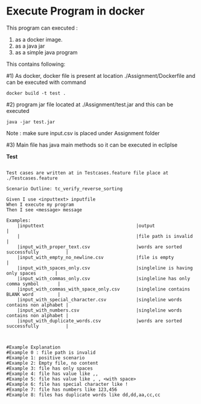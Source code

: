 Execute Program in docker
=====

This program can executed :
1) as a docker image.
2) as a java jar
3) as a simple java program

This contains following:

#1) As docker, docker file is present at location ./Assignment/Dockerfile and can be executed with command 

```
docker build -t test .
```

#2) program jar file located at ./Assignment/test.jar and this can be executed

```
java -jar test.jar
```

Note : make sure input.csv is placed under Assignment folder

#3) Main file has java main methods so it can be executed in ecliplse

**Test**

```

Test cases are written at in Testcases.feature file place at ./Testcases.feature

Scenario Outline: tc_verify_reverse_sorting

Given I use <inputtext> inputfile
When I execute my program
Then I see <message> message

Examples: 
	|inputtext				  		 			|output            						|
	|       									|file path is invalid 					|
	|input_with_proper_text.csv 				|words are sorted successfully			|  
	|input_with_empty_no_newline.csv			|file is empty							| 
	|input_with_spaces_only.csv  				|singleline is having only spaces		|
	|input_with_commas_only.csv 				|singleline has only comma symbol		|
	|input_with_commas_with_space_only.csv   	|singleline contains BLANK word			|
	|input_with_special_character.csv 			|singleline words contains non alphabet	|
	|input_with_numbers.csv 					|singleline words contains non alphabet	|
	|input_with_duplicate_words.csv				|words are sorted successfully			|
	


#Example Explanation
#Example 0 : file path is invalid
#Example 1: positive scenario
#Example 2: Empty file, no content
#Example 3: file has only spaces
#Example 4: file has value like ,, 
#Example 5: file has value like , , <with space>
#Example 6: file has special character like !
#Example 7: file has numbers like 123,456
#Example 8: files has duplicate words like dd,dd,aa,cc,cc
```